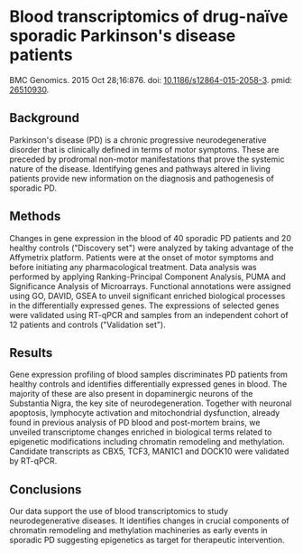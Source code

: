 # Blood transcriptomics of drug-naïve sporadic Parkinson's disease patients

BMC Genomics. 2015 Oct 28;16:876. doi: [10.1186/s12864-015-2058-3](https://doi.org/10.1186/s12864-015-2058-3). pmid: [26510930](https://pubmed.ncbi.nlm.nih.gov/26510930/).

## Background
Parkinson's disease (PD) is a chronic progressive neurodegenerative disorder that is clinically defined in terms of motor symptoms. These are preceded by prodromal non-motor manifestations that prove the systemic nature of the disease. Identifying genes and pathways altered in living patients provide new information on the diagnosis and pathogenesis of sporadic PD.

## Methods
Changes in gene expression in the blood of 40 sporadic PD patients and 20 healthy controls ("Discovery set") were analyzed by taking advantage of the Affymetrix platform. Patients were at the onset of motor symptoms and before initiating any pharmacological treatment. Data analysis was performed by applying Ranking-Principal Component Analysis, PUMA and Significance Analysis of Microarrays. Functional annotations were assigned using GO, DAVID, GSEA to unveil significant enriched biological processes in the differentially expressed genes. The expressions of selected genes were validated using RT-qPCR and samples from an independent cohort of 12 patients and controls ("Validation set").

## Results
Gene expression profiling of blood samples discriminates PD patients from healthy controls and identifies differentially expressed genes in blood. The majority of these are also present in dopaminergic neurons of the Substantia Nigra, the key site of neurodegeneration. Together with neuronal apoptosis, lymphocyte activation and mitochondrial dysfunction, already found in previous analysis of PD blood and post-mortem brains, we unveiled transcriptome changes enriched in biological terms related to epigenetic modifications including chromatin remodeling and methylation. Candidate transcripts as CBX5, TCF3, MAN1C1 and DOCK10 were validated by RT-qPCR.

## Conclusions
Our data support the use of blood transcriptomics to study neurodegenerative diseases. It identifies changes in crucial components of chromatin remodeling and methylation machineries as early events in sporadic PD suggesting epigenetics as target for therapeutic intervention.
